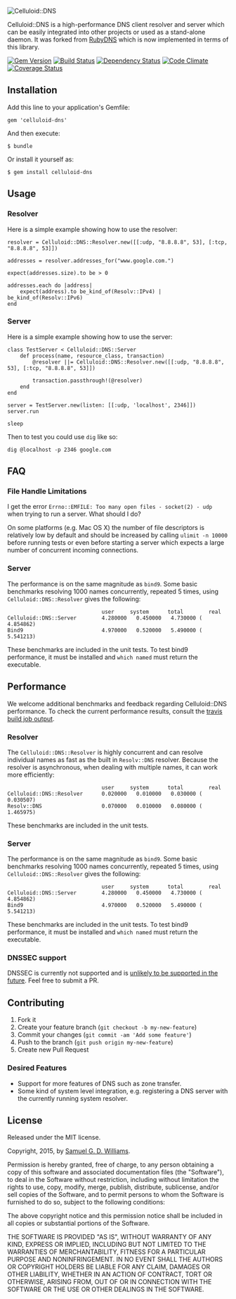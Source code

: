 ![Celluloid::DNS](https://github.com/celluloid/celluloid-dns/raw/master/logo.png)

Celluloid::DNS is a high-performance DNS client resolver and server which can be easily integrated into other projects or used as a stand-alone daemon. It was forked from [RubyDNS][1] which is now implemented in terms of this library.

[1]: https://github.com/ioquatix/rubydns

[![Gem Version](https://badge.fury.io/rb/celluloid-dns.svg)](http://rubygems.org/gems/celluloid-dns)
[![Build Status](https://secure.travis-ci.org/celluloid/celluloid-dns.svg?branch=master)](http://travis-ci.org/celluloid/celluloid-dns)
[![Dependency Status](https://gemnasium.com/celluloid/celluloid-dns.svg)](https://gemnasium.com/celluloid/celluloid-dns)
[![Code Climate](https://codeclimate.com/github/celluloid/celluloid-dns.svg)](https://codeclimate.com/github/celluloid/celluloid-dns)
[![Coverage Status](https://coveralls.io/repos/celluloid/celluloid-dns/badge.svg?branch=master)](https://coveralls.io/r/celluloid/celluloid-dns)

## Installation

Add this line to your application's Gemfile:

	gem 'celluloid-dns'

And then execute:

	$ bundle

Or install it yourself as:

	$ gem install celluloid-dns

## Usage

### Resolver

Here is a simple example showing how to use the resolver:

	resolver = Celluloid::DNS::Resolver.new([[:udp, "8.8.8.8", 53], [:tcp, "8.8.8.8", 53]])

	addresses = resolver.addresses_for("www.google.com.")

	expect(addresses.size).to be > 0

	addresses.each do |address|
		expect(address).to be_kind_of(Resolv::IPv4) | be_kind_of(Resolv::IPv6)
	end

### Server

Here is a simple example showing how to use the server:

	class TestServer < Celluloid::DNS::Server
		def process(name, resource_class, transaction)
			@resolver ||= Celluloid::DNS::Resolver.new([[:udp, "8.8.8.8", 53], [:tcp, "8.8.8.8", 53]])
			
			transaction.passthrough!(@resolver)
		end
	end
	
	server = TestServer.new(listen: [[:udp, 'localhost', 2346]])
	server.run
	
	sleep

Then to test you could use `dig` like so:

	dig @localhost -p 2346 google.com

## FAQ

### File Handle Limitations

I get the error `Errno::EMFILE: Too many open files - socket(2) - udp` when trying to run a server. What should I do?

On some platforms (e.g. Mac OS X) the number of file descriptors is relatively low by default and should be increased by calling `ulimit -n 10000` before running tests or even before starting a server which expects a large number of concurrent incoming connections.

### Server

The performance is on the same magnitude as `bind9`. Some basic benchmarks resolving 1000 names concurrently, repeated 5 times, using `Celluloid::DNS::Resolver` gives the following:

	                              user     system      total        real
	Celluloid::DNS::Server        4.280000   0.450000   4.730000 (  4.854862)
	Bind9                         4.970000   0.520000   5.490000 (  5.541213)

These benchmarks are included in the unit tests. To test bind9 performance, it must be installed and `which named` must return the executable.


## Performance

We welcome additional benchmarks and feedback regarding Celluloid::DNS performance. To check the current performance results, consult the [travis build job output](https://travis-ci.org/celluloid/celluloid-dns).

### Resolver

The `Celluloid::DNS::Resolver` is highly concurrent and can resolve individual names as fast as the built in `Resolv::DNS` resolver. Because the resolver is asynchronous, when dealing with multiple names, it can work more efficiently:

	                              user     system      total        real
	Celluloid::DNS::Resolver      0.020000   0.010000   0.030000 (  0.030507)
	Resolv::DNS                   0.070000   0.010000   0.080000 (  1.465975)

These benchmarks are included in the unit tests.

### Server

The performance is on the same magnitude as `bind9`. Some basic benchmarks resolving 1000 names concurrently, repeated 5 times, using `Celluloid::DNS::Resolver` gives the following:

	                              user     system      total        real
	Celluloid::DNS::Server        4.280000   0.450000   4.730000 (  4.854862)
	Bind9                         4.970000   0.520000   5.490000 (  5.541213)

These benchmarks are included in the unit tests. To test bind9 performance, it must be installed and `which named` must return the executable.

### DNSSEC support

DNSSEC is currently not supported and is [unlikely to be supported in the future](http://sockpuppet.org/blog/2015/01/15/against-dnssec/). Feel free to submit a PR.

## Contributing

1. Fork it
2. Create your feature branch (`git checkout -b my-new-feature`)
3. Commit your changes (`git commit -am 'Add some feature'`)
4. Push to the branch (`git push origin my-new-feature`)
5. Create new Pull Request

### Desired Features

* Support for more features of DNS such as zone transfer.
* Some kind of system level integration, e.g. registering a DNS server with the currently running system resolver.

## License

Released under the MIT license.

Copyright, 2015, by [Samuel G. D. Williams](http://www.codeotaku.com/samuel-williams).

Permission is hereby granted, free of charge, to any person obtaining a copy
of this software and associated documentation files (the "Software"), to deal
in the Software without restriction, including without limitation the rights
to use, copy, modify, merge, publish, distribute, sublicense, and/or sell
copies of the Software, and to permit persons to whom the Software is
furnished to do so, subject to the following conditions:

The above copyright notice and this permission notice shall be included in
all copies or substantial portions of the Software.

THE SOFTWARE IS PROVIDED "AS IS", WITHOUT WARRANTY OF ANY KIND, EXPRESS OR
IMPLIED, INCLUDING BUT NOT LIMITED TO THE WARRANTIES OF MERCHANTABILITY,
FITNESS FOR A PARTICULAR PURPOSE AND NONINFRINGEMENT. IN NO EVENT SHALL THE
AUTHORS OR COPYRIGHT HOLDERS BE LIABLE FOR ANY CLAIM, DAMAGES OR OTHER
LIABILITY, WHETHER IN AN ACTION OF CONTRACT, TORT OR OTHERWISE, ARISING FROM,
OUT OF OR IN CONNECTION WITH THE SOFTWARE OR THE USE OR OTHER DEALINGS IN
THE SOFTWARE.
